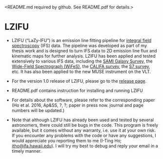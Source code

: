<README.md required by github. See README.pdf for details.>
# LZIFU
* LZIFU (“LaZy-IFU”) is an emission line fitting pipeline for [integral field spectroscopy](https://en.wikipedia.org/wiki/Integral_field_spectrograph) (IFS) data. The pipeline was developed as part of my thesis work and is designed to turn IFS data to 2D emission line flux and kinematic maps for further analysis. LZIFU has been applied and tested extensively to various IFS data, including the [SAMI Galaxy Survey](sami-survey.org), the [Wide-Field Spectrograph (WiFeS)](http://rsaa.anu.edu.au/observatories/instruments/wide-field-spectrograph-wifes), the [CALIFA survey](www.caha.es/CALIFA/public_html/), the [S7 survey](https://miocene.anu.edu.au/S7/), etc. It has also been applied to the new MUSE instrument on the VLT. 

* For the version 1.0 release of LZIFU, please go to the [release page](https://github.com/hoiting/LZIFU/releases). 

* README.pdf contains instruction for installing and running LZIFU

* For details about the software, please refer to the corresponding paper (Ho et al. 2016, Ap&SS, ?, ?; paper in press now. journal and page numbers will be updated.) 

* Note that although LZIFU has already been used and tested by several astronomers, there could still be bugs in the code. This program is freely available, but it comes without any warranty, i.e. use it at your own risk. If you encounter any problems with the code or have any suggestions, I would appreciate you reporting them to me (I-Ting Ho; itho@ifa.hawaii.edu). I will try my best to debug and reply your email in a timely manner. 

